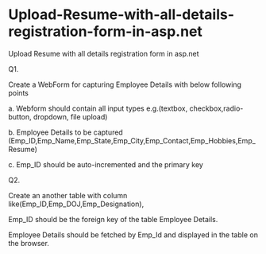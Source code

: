 # Upload-Resume-with-all-details-registration-form-in-asp.net
Upload Resume with all details registration form in asp.net


Q1.

Create a WebForm for capturing Employee Details with below following points

a. Webform should contain all input types e.g.(textbox, checkbox,radio-button, dropdown, file upload)

b. Employee Details to be captured (Emp_ID,Emp_Name,Emp_State,Emp_City,Emp_Contact,Emp_Hobbies,Emp_Resume)

c. Emp_ID should be auto-incremented and the primary key

 

Q2.

Create an another table with column like(Emp_ID,Emp_DOJ,Emp_Designation),

Emp_ID should be the foreign key of the table Employee Details.

Employee Details should be fetched by Emp_Id and displayed in the table on the browser.
